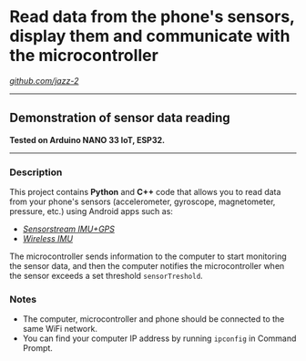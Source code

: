 # Read data from the phone's sensors, display them and communicate with the microcontroller

[*github.com/jazz-2*](https://github.com/jazz-2)

------------------
## Demonstration of sensor data reading


**Tested on Arduino NANO 33 IoT, ESP32.**

------------------
### Description
This project contains **Python** and __C++__ code that allows you to read data from your phone's sensors (accelerometer, gyroscope, magnetometer, pressure, etc.) using Android apps such as:
* [*Sensorstream IMU+GPS*](https://play.google.com/store/apps/details?id=de.lorenz_fenster.sensorstreamgps)
* [*Wireless IMU*](https://play.google.com/store/apps/details?id=org.zwiener.wimu)

The microcontroller sends information to the computer to start monitoring the sensor data, and then the computer notifies the microcontroller when the sensor exceeds a set threshold `sensorTreshold`.

### Notes
* The computer, microcontroller and phone should be connected to the same WiFi network.
* You can find your computer IP address by running `ipconfig` in Command Prompt.